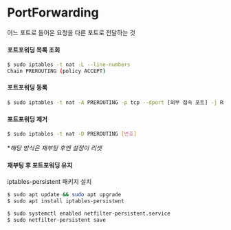 # PortForwarding
어느 포트로 들어온 요청을 다른 포트로 전달하는 것

#### 포트포워딩 목록 조회
```bash
$ sudo iptables -t nat -L --line-numbers
Chain PREROUTING (policy ACCEPT)
```

#### 포트포워딩 등록
```bash
$ sudo iptables -t nat -A PREROUTING -p tcp --dport [외부 접속 포트] -j REDIRECT --to-port [내부 접속 포트]
```

#### 포트포워딩 제거
```bash
$ sudo iptables -t nat -D PREROUTING [번호]
```

**해당 방식은 재부팅 후엔 설정이 리셋*

#### 재부팅 후 포트포워딩 유지
iptables-persistent 패키지 설치
```bash
$ sudo apt update && sudo apt upgrade
$ sudo apt install iptables-persistent

$ sudo systemctl enabled netfilter-persistent.service
$ sudo netfilter-persistent save
```